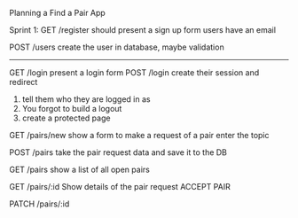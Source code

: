 Planning a Find a Pair App

Sprint 1:
GET /register
  should present a sign up form
  users have an email

POST /users
  create the user in database, maybe validation

-----

GET /login
  present a login form
POST /login
  create their session and redirect

  1. tell them who they are logged in as
  2. You forgot to build a logout
  3. create a protected page
  
GET /pairs/new
 show a form to make a request of a pair
 enter the topic 

POST /pairs
  take the pair request data and save it to the DB

GET /pairs 
  show a list of all open pairs

GET /pairs/:id
  Show details of the pair request
  ACCEPT PAIR

PATCH /pairs/:id 

